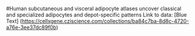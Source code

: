 #Human subcutaneous and visceral adipocyte atlases uncover classical and specialized adipocytes and depot-specific patterns
Link to data: [Blue Text] (https://cellxgene.cziscience.com/collections/ba84c7ba-8d8c-4720-a76e-3ee37dc89f0b)
